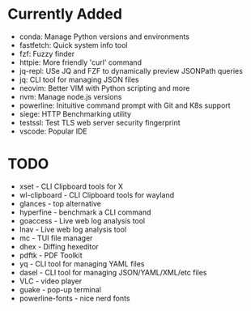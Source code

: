 # Currently Added
- conda: Manage Python versions and environments
- fastfetch: Quick system info tool
- fzf: Fuzzy finder
- httpie: More friendly 'curl' command
- jq-repl: USe JQ and FZF to dynamically preview JSONPath queries
- jq: CLI tool for managing JSON files
- neovim: Better VIM with Python scripting and more
- nvm: Manage node.js versions
- powerline: Inituitive command prompt with Git and K8s support
- siege: HTTP Benchmarking utility
- testssl: Test TLS web server security fingerprint
- vscode: Popular IDE


# TODO
- xset - CLI Clipboard tools for X
- wl-clipboard - CLI Clipboard tools for wayland
- glances - top alternative
- hyperfine - benchmark a CLI command
- goaccess - Live web log analysis tool
- lnav - Live web log analysis tool
- mc - TUI file manager
- dhex - Diffing hexeditor
- pdftk - PDF Toolkit
- yq - CLI tool for managing YAML files
- dasel - CLI tool for managing JSON/YAML/XML/etc files
- VLC - video player
- guake - pop-up terminal
- powerline-fonts - nice nerd fonts
